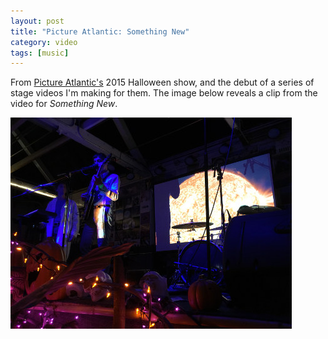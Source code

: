 ```yaml
---
layout: post
title: "Picture Atlantic: Something New"
category: video
tags: [music]
---
```


From [Picture Atlantic's](http://www.pictureatlantic.com) 2015 Halloween show, and the debut of a series of stage videos I'm making for them. The image below reveals a clip from the video for *Something New*. 

[![](/assets/pa-smthnew_.jpg)](/assets/pa-smthnew.jpg)